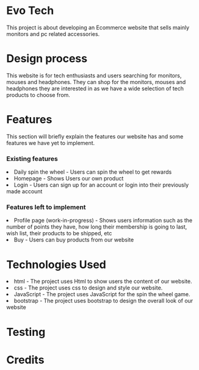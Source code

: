 # Evo Tech
This project is about developing an Ecommerce website that sells mainly monitors and pc related accessories.

# Design process
This website is for tech enthusiasts and users searching for monitors, mouses and headphones. They can shop for the monitors, mouses and headphones they are interested in
as we have a wide selection of tech products to choose from.

# Features
This section will briefly explain the features our website has and some features we have yet to implement.

<h3>Existing features</h3>
<li>Daily spin the wheel - Users can spin the wheel to get rewards</li>
<li>Homepage - Shows Users our own product</li>
<li>Login - Users can sign up for an account or login into their previously made account</li>

<h3>Features left to implement</h3>
<li>Profile page (work-in-progress) - Shows users information such as the number of points they have, how long their membership is going to last, wish list, their products to be       shipped, etc</li>
<li>Buy - Users can buy products from our website</li>

# Technologies Used
<li>html - The project uses Html to show users the content of our website.</li>
<li>css - The project uses css to design and style our website.</li>
<li>JavaScript - The project uses JavaScript for the spin the wheel game.</li>
<li>bootstrap - The project uses bootstrap to design the overall look of our website</li>

# Testing


# Credits







